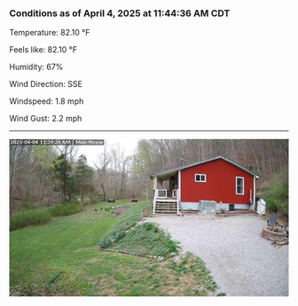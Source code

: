 ### Conditions as of April 4, 2025 at 11:44:36 AM CDT 

Temperature: 82.10 &deg;F

Feels like: 82.10 &deg;F

Humidity: 67%

Wind Direction: SSE

Windspeed: 1.8 mph

Wind Gust: 2.2 mph

---

<img src="./images/latest.jpeg"/>

